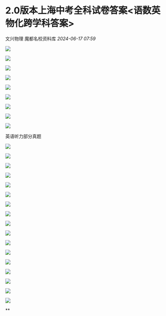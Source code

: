 # 2.0版本上海中考全科试卷答案<语数英物化跨学科答案>
文兴物理 魔都名校资料库 _2024-06-17 07:59_

![](https://mmbiz.qpic.cn/sz_mmbiz_jpg/135pb2icwFuZBGkTjdgQ7eDmMfCiboicKLwgkWd3L7Fr9oib6VsvOwmtBA2iaqicddE2LiaibeVhJPU7icv4Ahw9zj53UuA/640?wx_fmt=jpeg&from=appmsg&wxfrom=13)

![](https://mmbiz.qpic.cn/sz_mmbiz_jpg/135pb2icwFuZBGkTjdgQ7eDmMfCiboicKLwgQPoOAJgOuXCIjHo57tEic4X76aKoIWq5cklj2gMviaWL9rdkHiaMxfZQ/640?wx_fmt=other&from=appmsg&tp=webp&wxfrom=5&wx_lazy=1&wx_co=1)

![](https://mmbiz.qpic.cn/sz_mmbiz_jpg/135pb2icwFuZBGkTjdgQ7eDmMfCiboicKLwl4PYKeB1c3szic9YbpPqjOrkHQVos5AZQxKI4UnKqbHwDicuJPoUImKQ/640?wx_fmt=other&from=appmsg&tp=webp&wxfrom=5&wx_lazy=1&wx_co=1)

![](https://mmbiz.qpic.cn/sz_mmbiz_jpg/135pb2icwFuZBGkTjdgQ7eDmMfCiboicKLw9iaibS6h85QzDVBu90icWsvU72Y4cZ6x3Y7SPHHFfmK8MD8Yz5Aruf8sw/640?wx_fmt=other&from=appmsg&tp=webp&wxfrom=5&wx_lazy=1&wx_co=1)

![](https://mmbiz.qpic.cn/sz_mmbiz_jpg/135pb2icwFuZBGkTjdgQ7eDmMfCiboicKLwreIHiacp4IdlMGWQYlIMFLMZhNzENoibe0E7P0bylbngUCHUo9UVyvBA/640?wx_fmt=other&tp=webp&wxfrom=5&wx_lazy=1&wx_co=1)

![](https://mmbiz.qpic.cn/sz_mmbiz_png/mFcLlxQfhGvdhvj1ADUcBEAEkuUNZVP1OZKbsNqJRGsFgbbEgOf58yIg3m138t0EPvweib5YMJaIrlEoNjKSK3w/640?&wx_fmt=png)

![](https://mmbiz.qpic.cn/sz_mmbiz_png/mFcLlxQfhGvdhvj1ADUcBEAEkuUNZVP1Ve6cibEfBVY7HFrptlrM8V2ZURvPP2MH4Uudf9QWEK5hkjxs3Nm46Mg/640?&wx_fmt=png)

![](https://mmbiz.qpic.cn/sz_mmbiz_png/mFcLlxQfhGvdhvj1ADUcBEAEkuUNZVP1brR56CmCo8oLW0qiaVqcY9MKpsvkvy9KrpLURlzY4S1uYicicEia00DTfw/640?&wx_fmt=png)

![](https://mmbiz.qpic.cn/sz_mmbiz_png/mFcLlxQfhGvdhvj1ADUcBEAEkuUNZVP1Wo0coe4O3icuBIrt6ILhX7OGHdFMlhJqRiaBSJWKBrwsJ6iaca9Jh0MHg/640?&wx_fmt=png)

英语听力部分真题  

![](https://mmbiz.qpic.cn/mmbiz_png/ffHgIH6hf1jDPSFBia6U1icZm15ZQsykEQ87dvqibyzJlxZDYZrv5QWIJiamE7SFHKp4lboEWJeWjRLgmmSxLzzkQQ/640?&wx_fmt=png)

![](https://mmbiz.qpic.cn/mmbiz_png/ffHgIH6hf1huJ93RGjK6U4P3HPTos8guuQ5bltjvRvOFgzR7NTLgj9w1fgvyicsSw8bS0YPBU12Mmhu0icgP07kA/640?wx_fmt=png&from=appmsg)

![](https://mmbiz.qpic.cn/mmbiz_png/ffHgIH6hf1huJ93RGjK6U4P3HPTos8gugxX5LHr8QjictjEfU8VicAfasfTrS6Pdibm2gRyFeeVxpSgJtunNicSXlg/640?wx_fmt=png&from=appmsg)

![](https://mmbiz.qpic.cn/mmbiz_png/ffHgIH6hf1huJ93RGjK6U4P3HPTos8guKs7UIoCicibqOq6StuAodPC7sI8U6G9VeCDml0NDBjkLhauuhMVp6daw/640?wx_fmt=png&from=appmsg)

![](https://mmbiz.qpic.cn/mmbiz_png/ffHgIH6hf1huJ93RGjK6U4P3HPTos8guUa2JacUMetrhX6sN0XW2ze41yjEbPTzibKm8Kehy3VgkylBs208SJFA/640?wx_fmt=png&from=appmsg)

![](https://mmbiz.qpic.cn/mmbiz_png/ffHgIH6hf1huJ93RGjK6U4P3HPTos8guYvA79iakcub1noKATG8ib0pvlwbkzMRw29zicorU2CEr5LJ1JLBh8IibhQ/640?wx_fmt=png&from=appmsg)

![](https://mmbiz.qpic.cn/sz_mmbiz_jpg/mFcLlxQfhGvdhvj1ADUcBEAEkuUNZVP1zaS9njZBmJwW3YbO1ASlbCTOknpfEvHLmYXzsTX8Tic1r7PXq23hJbw/640?wx_fmt=other&from=appmsg&tp=webp&wxfrom=5&wx_lazy=1&wx_co=1)

![](https://mmbiz.qpic.cn/sz_mmbiz_jpg/mFcLlxQfhGvdhvj1ADUcBEAEkuUNZVP1QjWS2raQIowuyqtsRToic7l6QH6KSAbUes8FbcSPIDXvg6KcVZa88bw/640?wx_fmt=other&from=appmsg&tp=webp&wxfrom=5&wx_lazy=1&wx_co=1)

![](https://mmbiz.qpic.cn/sz_mmbiz_png/mFcLlxQfhGvdhvj1ADUcBEAEkuUNZVP1brOhHVf2z0PUP1LlzRE7X4OS7XFKvMCEvLLBtvUmLwH4uiafQbwVAIw/640?wx_fmt=other&from=appmsg&tp=webp&wxfrom=5&wx_lazy=1&wx_co=1)

![](https://mmbiz.qpic.cn/sz_mmbiz_png/mFcLlxQfhGvdhvj1ADUcBEAEkuUNZVP14vKCUEc1MhHRm2XlbEDibUbwYNmibbS731cRibZhMX6diaTmFDicNwSAicBQ/640?wx_fmt=other&from=appmsg&tp=webp&wxfrom=5&wx_lazy=1&wx_co=1)

![](https://mmbiz.qpic.cn/sz_mmbiz_png/mFcLlxQfhGvdhvj1ADUcBEAEkuUNZVP1RaMTMmBblbdIqgOVqibCFPaKt8yWuWxMOeOGTWIn72RrkBRdeL9UdTg/640?wx_fmt=other&from=appmsg&tp=webp&wxfrom=5&wx_lazy=1&wx_co=1)

![](https://mmbiz.qpic.cn/sz_mmbiz_png/mFcLlxQfhGvdhvj1ADUcBEAEkuUNZVP1XHe5hibO4XWRpgD6qJpzlwTbdcicnFpiawI8aoH2WJfzMou8M3FpxjEUQ/640?wx_fmt=other&from=appmsg&tp=webp&wxfrom=5&wx_lazy=1&wx_co=1)

![](https://mmbiz.qpic.cn/sz_mmbiz_png/mFcLlxQfhGvdhvj1ADUcBEAEkuUNZVP1sj8eAFGfoXEXy6YeGibcRoYfM9MaShvpOicq74qt8yenEE52hKkXZEew/640?wx_fmt=other&from=appmsg&tp=webp&wxfrom=5&wx_lazy=1&wx_co=1)

![](https://mmbiz.qpic.cn/sz_mmbiz_png/mFcLlxQfhGvdhvj1ADUcBEAEkuUNZVP1xDibRghoj7DkDpiadmnUlg2T9OtMX5ia7nDMiaC7EB90mibZJwYVSaqyYiaA/640?wx_fmt=other&from=appmsg&tp=webp&wxfrom=5&wx_lazy=1&wx_co=1)

![](https://mmbiz.qpic.cn/sz_mmbiz_png/mFcLlxQfhGvdhvj1ADUcBEAEkuUNZVP1XXgUo9TaiaRduGbAmjN9NbaujsgbRgiauxMx2AoXXv0Lo2FojdPsH1KA/640?wx_fmt=other&from=appmsg&tp=webp&wxfrom=5&wx_lazy=1&wx_co=1)

![](https://mmbiz.qpic.cn/sz_mmbiz_png/mFcLlxQfhGvdhvj1ADUcBEAEkuUNZVP18z5wc0QdCwAKSibcEKYg6HL4CwbyqwUGUibMGpIdoS7gbkC7SWLEzibew/640?wx_fmt=other&from=appmsg&tp=webp&wxfrom=5&wx_lazy=1&wx_co=1)

![](https://mmbiz.qpic.cn/sz_mmbiz_png/mFcLlxQfhGvdhvj1ADUcBEAEkuUNZVP1YXnMhXCHUxyF7WibljD5Aoszic1HI4sLp9HViaI96wNichwJlSDDALcmgQ/640?wx_fmt=other&from=appmsg&tp=webp&wxfrom=5&wx_lazy=1&wx_co=1)



**
